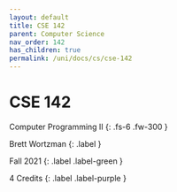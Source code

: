 ```yaml
---
layout: default
title: CSE 142
parent: Computer Science
nav_order: 142
has_children: true
permalink: /uni/docs/cs/cse-142
---
```


# CSE 142

Computer Programming II 
{: .fs-6 .fw-300 }

Brett Wortzman
{: .label }

Fall 2021
{: .label .label-green }

4 Credits
{: .label .label-purple }
